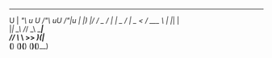    ____        _       ____   
U |  _"\ u U  /"\  uU /"___|u 
 \| |_) |/  \/ _ \/ \| |  _ / 
  |  _ <    / ___ \  | |_| |  
  |_| \_\  /_/   \_\  \____|  
  //   \\_  \\    >>  _)(|_   
 (__)  (__)(__)  (__)(__)__)  